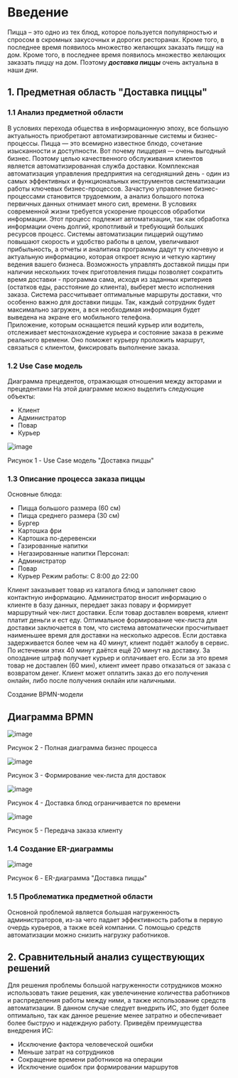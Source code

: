 # Введение 
Пицца – это одно из тех блюд, которое пользуется популярностью и спросом в скромных закусочных и дорогих ресторанах. Кроме того, в последнее время появилось множество желающих заказать пиццу на дом. Кроме того, в последнее время появилось множество желающих заказать пиццу на дом. Поэтому ___доставка пиццы___ очень актуальна в наши дни.
## 1. Предметная область "Доставка пиццы"

### 1.1 Анализ предметной области
В условиях перехода общества в информационную эпоху, все большую актуальность приобретают автоматизированные системы и бизнес-процессы. Пицца — это всемирно известное блюдо, сочетание изысканности и доступности. Вот почему пиццерия — очень выгодный бизнес. Поэтому целью качественного обслуживания клиентов является автоматизированная служба доставки.
Комплексная автоматизация управления предприятия на сегодняшний день - один из самых эффективных и функциональных инструментов систематизации работы ключевых бизнес-процессов. Зачастую управление бизнес-процессами становится трудоемким, а анализ большого потока первичных данных отнимает много сил, времени.
В условиях современной жизни требуется ускорение процессов обработки информации. Этот процесс подлежит автоматизации, так как обработка информации очень долгий, кропотливый и требующий больших ресурсов процесс.
Системы автоматизации пиццерий ощутимо повышают скорость и удобство работы в целом, увеличивают прибыльность, а отчеты и аналитика программы дадут ту ключевую и актуальную информацию, которая откроет ясную и четкую картину ведения вашего бизнеса. 
Возможность управлять доставкой пиццы при наличии нескольких точек приготовления пиццы позволяет сократить время доставки - программа сама, исходя из заданных критериев (остатков еды, расстояние до клиента), выберет место исполнения заказа. 
Система рассчитывает оптимальные маршруты доставки, что особенно важно для доставки пиццы. Так, каждый сотрудник будет максимально загружен, а вся необходимая информация будет выведена на экране его мобильного телефона.  
Приложение, которым оснащается пеший курьер или водитель, отслеживает местонахождение курьера и состояние заказа в режиме реального времени. Оно поможет курьеру проложить маршрут, связаться с клиентом, фиксировать выполнение заказа. 

### 1.2 Use Case модель 
Диаграмма прецедентов, отражающая отношения между акторами и прецедентами На этой диаграмме можно выделить следующие объекты:
- Клиент
- Администратор 
- Повар
- Курьер

![image](https://user-images.githubusercontent.com/68990296/201193054-624edb76-b9d8-44a1-a3e0-c996ef388a0a.png)

Рисунок 1 - Use Case модель "Доставка пиццы"
 
### 1.3 Описание процесса заказа пиццы
Основные блюда:
-	Пицца большого размера (60 см)
-	Пицца среднего размера (30 см)
-	Бургер
-	Картошка фри
-	Картошка по-деревенски
-	Газированные напитки
-	Негазированные напитки
Персонал:
-	Администратор
-	Повар
-	Курьер
Режим работы:
С 8:00 до 22:00

Клиент заказывает товар из каталога блюд и заполняет свою контактную информацию. Администратор вносит информацию о клиенте в базу данных, передает заказ повару и формирует маршрутный чек-лист доставки. Если товар доставлен вовремя, клиент платит деньги и ест еду.
Оптимальное формирование чек-листа для доставки заключается в том, что система автоматически просчитывает наименьшее время для доставки на несколько адресов.
Если доставка задерживается более чем на 40 минут, клиент подаёт жалобу в сервис. По истечении этих 40 минут даётся ещё 20 минут на доставку.
За опоздание штраф получает курьер и оплачивает его. 
Если за это время товар не доставлен (60 мин), клиент имеет право отказаться от заказа с возвратом денег.
Клиент может оплатить заказ до его получения онлайн, либо после получения онлайн или наличными.

Создание BPMN-модели 
## Диаграмма BPMN 
 ![image](https://user-images.githubusercontent.com/68990296/193074428-b91e0a04-ffd2-4a56-a17f-b04a93723b3b.png)
 
 Рисунок 2 - Полная диаграмма бизнес процесса

 ![image](https://user-images.githubusercontent.com/68990296/193074467-57c0f7f9-e358-4973-bcd3-f86cb8ea440d.png)
 
 Рисунок 3 - Формирование чек-листа для доставок

 ![image](https://user-images.githubusercontent.com/68990296/193074520-1066dccc-135c-411c-851f-83e0004ca7ac.png)
 
 Рисунок 4 - Доставка блюд ограничивается по времени

 ![image](https://user-images.githubusercontent.com/68990296/193074574-eee1f3bc-4a60-41cb-aa6b-64b418912a52.png)
 
 Рисунок 5 - Передача заказа клиенту



### 1.4 Создание ER-диаграммы 
![image](https://user-images.githubusercontent.com/68990296/200371669-9f75ac0f-9582-42d1-8524-d3b7db8e110b.png)

Рисунок 6 - ER-диаграмма "Доставка пиццы"

### 1.5 Проблематика предметной области
Основной проблемой является большая нагруженность администраторов, из-за чего падает эффективность работы в первую очердь курьеров, а также всей компании. С помощью средств автоматизации можно снизить нагрузку работников. 


## 2. Сравнительный анализ существующих решений
Для решения проблемы большой нагруженности сотрудников можно использовать такие решения, как увелечинение количества работников и распределения работы между ними, а также использование средств автоматизации. В данном случае следует внедрить ИС, это будет более оптимально, так как данное решение менее затратно и обеспечивает более быструю и надеждную работу. Приведём преимущества внедрения ИС:
- Исключение фактора человеческой ошибки
- Меньше затрат на сотрудников
- Сокращение времени работников на операции
- Исключение ошибок при формировании маршрутов
 
